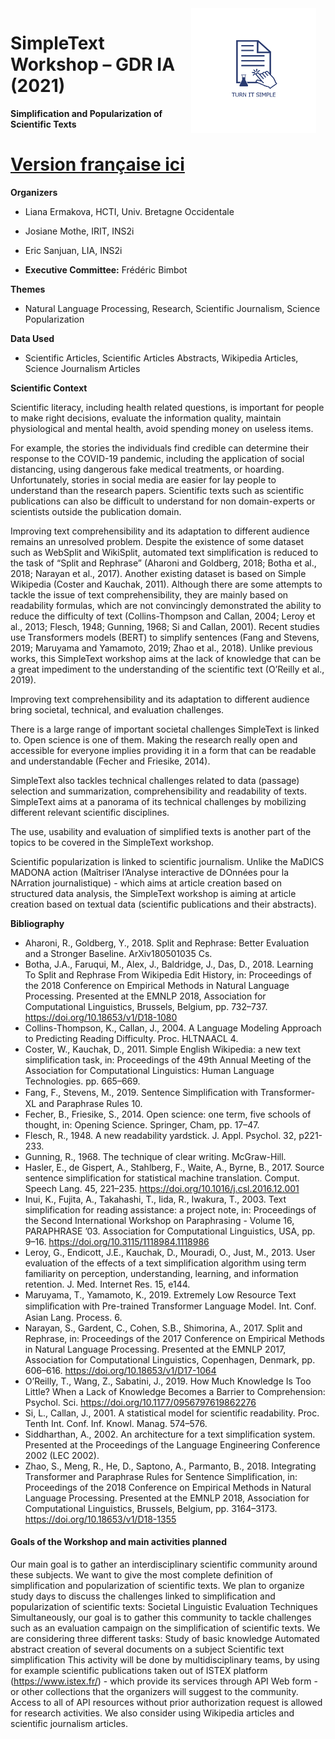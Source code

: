 <img src="simpletext-logo-blue%20(1).png" style="float:right; margin:0px 15px 15px 0px; cursor:pointer; cursor:hand; border:0" width="200" height="200"/>

# SimpleText Workshop – GDR IA (2021)
**Simplification and Popularization of Scientific Texts**

# [Version française ici](https://simpletext-madics.github.io/2021/)

**Organizers**
* Liana Ermakova, HCTI, Univ. Bretagne Occidentale
* Josiane Mothe, IRIT, INS2i
* Eric Sanjuan, LIA, INS2i

* **Executive Committee:** Frédéric Bimbot

**Themes**

* Natural Language Processing, Research, Scientific Journalism, Science Popularization

**Data Used**

* Scientific Articles, Scientific Articles Abstracts, Wikipedia Articles, Science Journalism Articles


**Scientific Context**

Scientific literacy, including health related questions, is important for people to make right decisions, evaluate the information quality, maintain physiological and mental health, avoid spending money on useless items.

For example, the stories the individuals find credible can determine their response to the COVID-19 pandemic, including the application of social distancing, using dangerous fake medical treatments, or hoarding. Unfortunately, stories in social media are easier for lay people to understand than the research papers. Scientific texts such as scientific publications can also be difficult to understand for non domain-experts or scientists outside the publication domain.

Improving text comprehensibility and its adaptation to different audience remains an unresolved problem. Despite the existence of some dataset such as WebSplit and WikiSplit, automated text simplification is reduced to the task of “Split and Rephrase” (Aharoni and Goldberg, 2018; Botha et al., 2018; Narayan et al., 2017). Another existing dataset is based on Simple Wikipedia (Coster and Kauchak, 2011). Although there are some attempts to tackle the issue of text comprehensibility, they are mainly based on readability formulas, which are not convincingly demonstrated the ability to reduce the difficulty of text (Collins-Thompson and Callan, 2004; Leroy et al., 2013; Flesch, 1948; Gunning, 1968; Si and Callan, 2001). Recent studies use Transformers models (BERT) to simplify sentences (Fang and Stevens, 2019; Maruyama and Yamamoto, 2019; Zhao et al., 2018). Unlike previous works, this SimpleText workshop aims at the lack of knowledge that can be a great impediment to the understanding of the scientific text (O’Reilly et al., 2019).

Improving text comprehensibility and its adaptation to different audience bring societal, technical, and evaluation challenges.

There is a large range of important societal challenges SimpleText is linked to. Open science is one of them. Making the research really open and accessible for everyone implies providing it in a form that can be readable and understandable (Fecher and Friesike, 2014).

SimpleText also tackles technical challenges related to data (passage) selection and summarization, comprehensibility and readability of texts. SimpleText aims at a panorama of its technical challenges by mobilizing different relevant scientific disciplines.

The use, usability and evaluation of simplified texts is another part of the topics to be covered in the SimpleText workshop.

Scientific popularization is linked to scientific journalism. Unlike the MaDICS MADONA action (Maîtriser l’Analyse interactive de DOnnées pour la NArration journalistique) - which aims at article creation based on structured data analysis, the SimpleText workshop is aiming at article creation based on textual data (scientific publications and their abstracts).

**Bibliography**

* Aharoni, R., Goldberg, Y., 2018. Split and Rephrase: Better Evaluation and a Stronger Baseline. ArXiv180501035 Cs.
* Botha, J.A., Faruqui, M., Alex, J., Baldridge, J., Das, D., 2018. Learning To Split and Rephrase From Wikipedia Edit History, in: Proceedings of the 2018 Conference on Empirical Methods in Natural Language Processing. Presented at the EMNLP 2018, Association for Computational Linguistics, Brussels, Belgium, pp. 732–737\. https://doi.org/10.18653/v1/D18-1080
* Collins-Thompson, K., Callan, J., 2004. A Language Modeling Approach to Predicting Reading Difficulty. Proc. HLTNAACL 4.
* Coster, W., Kauchak, D., 2011. Simple English Wikipedia: a new text simplification task, in: Proceedings of the 49th Annual Meeting of the Association for Computational Linguistics: Human Language Technologies. pp. 665–669.
* Fang, F., Stevens, M., 2019. Sentence Simpliﬁcation with Transformer-XL and Paraphrase Rules 10.
* Fecher, B., Friesike, S., 2014. Open science: one term, five schools of thought, in: Opening Science. Springer, Cham, pp. 17–47.
* Flesch, R., 1948. A new readability yardstick. J. Appl. Psychol. 32, p221-233.
* Gunning, R., 1968. The technique of clear writing. McGraw-Hill.
* Hasler, E., de Gispert, A., Stahlberg, F., Waite, A., Byrne, B., 2017. Source sentence simplification for statistical machine translation. Comput. Speech Lang. 45, 221–235\. https://doi.org/10.1016/j.csl.2016.12.001
* Inui, K., Fujita, A., Takahashi, T., Iida, R., Iwakura, T., 2003. Text simplification for reading assistance: a project note, in: Proceedings of the Second International Workshop on Paraphrasing - Volume 16, PARAPHRASE ’03. Association for Computational Linguistics, USA, pp. 9–16\. https://doi.org/10.3115/1118984.1118986
* Leroy, G., Endicott, J.E., Kauchak, D., Mouradi, O., Just, M., 2013. User evaluation of the effects of a text simplification algorithm using term familiarity on perception, understanding, learning, and information retention. J. Med. Internet Res. 15, e144.
* Maruyama, T., Yamamoto, K., 2019. Extremely Low Resource Text simpliﬁcation with Pre-trained Transformer Language Model. Int. Conf. Asian Lang. Process. 6\.
* Narayan, S., Gardent, C., Cohen, S.B., Shimorina, A., 2017. Split and Rephrase, in: Proceedings of the 2017 Conference on Empirical Methods in Natural Language Processing. Presented at the EMNLP 2017, Association for Computational Linguistics, Copenhagen, Denmark, pp. 606–616\. https://doi.org/10.18653/v1/D17-1064
* O’Reilly, T., Wang, Z., Sabatini, J., 2019. How Much Knowledge Is Too Little? When a Lack of Knowledge Becomes a Barrier to Comprehension: Psychol. Sci. https://doi.org/10.1177/0956797619862276
* Si, L., Callan, J., 2001. A statistical model for scientific readability. Proc. Tenth Int. Conf. Inf. Knowl. Manag. 574–576.
* Siddharthan, A., 2002. An architecture for a text simplification system. Presented at the Proceedings of the Language Engineering Conference 2002 (LEC 2002).
* Zhao, S., Meng, R., He, D., Saptono, A., Parmanto, B., 2018. Integrating Transformer and Paraphrase Rules for Sentence Simplification, in: Proceedings of the 2018 Conference on Empirical Methods in Natural Language Processing. Presented at the EMNLP 2018, Association for Computational Linguistics, Brussels, Belgium, pp. 3164–3173\. https://doi.org/10.18653/v1/D18-1355

#### Goals of the Workshop and main activities planned

Our main goal is to gather an interdisciplinary scientific community around these subjects. We want to give the most complete definition of simplification and popularization of scientific texts. We plan to organize study days to discuss the challenges linked to simplification and popularization of scientific texts: Societal Linguistic Evaluation Techniques Simultaneously, our goal is to gather this community to tackle challenges such as an evaluation campaign on the simplification of scientific texts. We are considering three different tasks: Study of basic knowledge Automated abstract creation of several documents on a subject Scientific text simplification This activity will be done by multidisciplinary teams, by using for example scientific publications taken out of ISTEX platform (https://www.istex.fr/) - which provide its services through API Web form - or other collections that the organizers will suggest to the community. Access to all of API resources without prior authorization request is allowed for research activities. We also consider using Wikipedia articles and scientific journalism articles.
